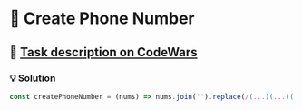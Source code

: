 # 📝 Create Phone Number

## 🔗 [Task description on CodeWars](https://www.codewars.com/kata/525f50e3b73515a6db000b83)

### 💡 Solution

```javascript
const createPhoneNumber = (nums) => nums.join('').replace(/(...)(...)(.+)/, '($1) $2-$3');
```

